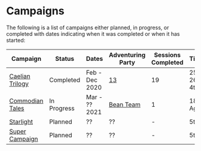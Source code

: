# Campaigns

The following is a list of campaigns either planned, in progress, or completed with dates indicating when it was completed or when it has started:

| Campaign | Status | Dates | Adventuring Party | Sessions Completed | Timeline | Levels |
| - | - | - | - | - | - | - |
| [Caelian Trilogy](caelian_trilogy.md) | Completed | Feb - Dec 2020 | [13](../Characters/13/13.md) | 19 | 2582 - 2600 4th Age | 2-17 |
| [Commodian Tales](commodian_tales.md) | In Progress | Mar - ?? 2021 | [Bean Team](../Characters/bean_team/bean_team.md) | 1 | 186 5th Age | 1-?? |
| [Starlight](starlight.md) | Planned | ?? | ?? | - | 5th Age | - |
| [Super Campaign](super_campaign.md) | Planned | ?? | ?? | - | 5th Age | - |

